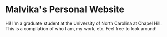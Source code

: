 # Malvika's Personal Website

Hi! I'm a graduate student at the University of North Carolina at Chapel Hill. This is a compilation of who I am, my work, etc. Feel free to look around!
